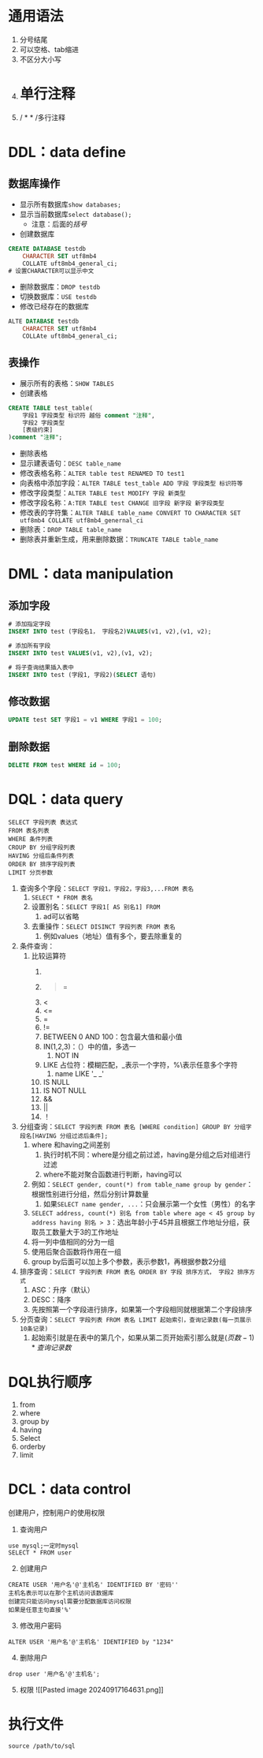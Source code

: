 # 通用语法
1. 分号结尾
2. 可以空格、tab缩进
3. 不区分大小写
4. # 单行注释
5. / \* \* /多行注释

# DDL：data define
## 数据库操作
- 显示所有数据库`show databases;`
- 显示当前数据库`select database();`
	- 注意：后面的*括号*
- 创建数据库
```sql
CREATE DATABASE testdb
	CHARACTER SET utf8mb4
	COLLATE uft8mb4_general_ci;
# 设置CHARACTER可以显示中文
```
- 删除数据库：`DROP testdb`
- 切换数据库：`USE testdb`
- 修改已经存在的数据库
```sql
ALTE DATABASE testdb
	CHARACTER SET utf8mb4
	COLLAte uft8mb4_general_ci;
```

## 表操作
- 展示所有的表格：`SHOW TABLES`
- 创建表格
```sql
CREATE TABLE test_table(
	字段1 字段类型 标识符 越俗 comment "注释",
	字段2 字段类型
	[表级约束]
)comment "注释";
```
- 删除表格
- 显示建表语句：`DESC table_name`
- 修改表格名称：`ALTER table test RENAMED TO test1`
- 向表格中添加字段：`ALTER TABLE test_table ADD 字段 字段类型 标识符等`
- 修改字段类型：`ALTER TABLE test MODIFY 字段 新类型`
- 修改字段名称：`A:TER TABLE test CHANGE 旧字段 新字段 新字段类型`
-  修改表的字符集：`ALTER TABLE table_name CONVERT TO CHARACTER SET utf8mb4 COLLATE utf8mb4_genernal_ci`
- 删除表：`DROP TABLE table_name`
- 删除表并重新生成，用来删除数据：`TRUNCATE TABLE table_name`

# DML：data manipulation
## 添加字段
```sql
# 添加指定字段
INSERT INTO test (字段名1， 字段名2)VALUES(v1, v2),(v1, v2);

# 添加所有字段
INSERT INTO test VALUES(v1, v2),(v1, v2);

# 将子查询结果插入表中
INSERT INTO test (字段1, 字段2)(SELECT 语句)
```

## 修改数据
```sql
UPDATE test SET 字段1 = v1 WHERE 字段1 = 100;
```

## 删除数据
```sql
DELETE FROM test WHERE id = 100;
```
# DQL：data query
```
SELECT 字段列表 表达式
FROM 表名列表
WHERE 条件列表
CROUP BY 分组字段列表
HAVING 分组后条件列表
ORDER BY 排序字段列表
LIMIT 分页参数 
```

1. 查询多个字段：`SELECT 字段1，字段2，字段3,...FROM 表名`
	1. `SELECT * FROM 表名`
	2. 设置别名：`SELECT 字段1[ AS 别名1] FROM`
		1. ad可以省略
	3. 去重操作：`SELECT DISINCT 字段列表 FROM 表名`
		1. 例如values（地址）值有多个，要去除重复的
2. 条件查询：
	1. 比较运算符
		1. >
		2. >=
		3. <
		4. <=
		5. =
		6. !=
		7. BETWEEN 0 AND 100：包含最大值和最小值
		8. IN(1,2,3)：（）中的值，多选一
			1. NOT IN
		9. LIKE 占位符：模糊匹配，\_表示一个字符，%\表示任意多个字符
			1. name LIKE '\_ \_'
		10. IS NULL
		11. IS NOT NULL
		12. &&
		13. ||
		14. ！
3. 分组查询：`SELECT 字段列表 FROM 表名 [WHERE condition] GROUP BY 分组字段名[HAVING 分组过滤后条件];`
	1. where 和having之间差别
		1. 执行时机不同：where是分组之前过滤，having是分组之后对组进行过滤
		2. where不能对聚合函数进行判断，having可以
	2. 例如：`SELECT gender, count(*) from table_name group by gender`：根据性别进行分组，然后分别计算数量
		1. 如果`SELECT name gender, ...`：只会展示第一个女性（男性）的名字
	3. `SELECT address, count(*) 别名 from table where age < 45 group by address having 别名 > 3`：选出年龄小于45并且根据工作地址分组，获取员工数量大于3的工作地址
	4. 将一列中值相同的分为一组
	5. 使用后聚合函数将作用在一组
	6. group by后面可以加上多个参数，表示参数1，再根据参数2分组
4. 排序查询：`SELECT 字段列表 FROM 表名 ORDER BY 字段 排序方式， 字段2 排序方式`
	1. ASC：升序（默认）
	2. DESC：降序
	3. 先按照第一个字段进行排序，如果第一个字段相同就根据第二个字段排序
5. 分页查询：`SELECT 字段列表 FROM 表名 LIMIT 起始索引，查询记录数(每一页展示10条记录)`
	1. 起始索引就是在表中的第几个，如果从第二页开始索引那么就是$(页数-1)*查询记录数$

# DQL执行顺序
1. from
2. where
3. group by
4. having
5. Select
6. orderby
7. limit
# DCL：data control
创建用户，控制用户的使用权限
1. 查询用户
```
use mysql;一定时mysql
SELECT * FROM user
```
2. 创建用户
```
CREATE USER '用户名'@'主机名' IDENTIFIED BY '密码'' 
主机名表示可以在那个主机访问该数据库
创建完只能访问mysql需要分配数据库访问权限
如果是任意主句直接'%'
```
3. 修改用户密码
```
ALTER USER '用户名'@'主机名' IDENTIFIED by "1234"
```
4. 删除用户
```
drop user '用户名'@'主机名';
```
5. 权限
![[Pasted image 20240917164631.png]]



# 执行文件
```
source /path/to/sql
```